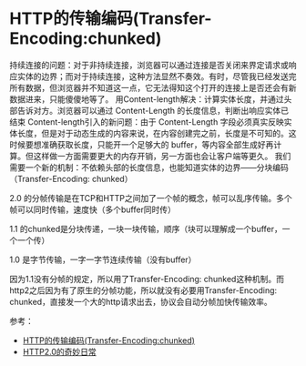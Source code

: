 # HTTP的传输编码(Transfer-Encoding:chunked)
持续连接的问题：对于非持续连接，浏览器可以通过连接是否关闭来界定请求或响应实体的边界；而对于持续连接，这种方法显然不奏效。有时，尽管我已经发送完所有数据，但浏览器并不知道这一点，它无法得知这个打开的连接上是否还会有新数据进来，只能傻傻地等了。
用Content-length解决：计算实体长度，并通过头部告诉对方。浏览器可以通过 Content-Length 的长度信息，判断出响应实体已结束
Content-length引入的新问题：由于 Content-Length 字段必须真实反映实体长度，但是对于动态生成的内容来说，在内容创建完之前，长度是不可知的。这时候要想准确获取长度，只能开一个足够大的 buffer，等内容全部生成好再计算。但这样做一方面需要更大的内存开销，另一方面也会让客户端等更久。
我们需要一个新的机制：不依赖头部的长度信息，也能知道实体的边界——分块编码（Transfer-Encoding: chunked）

2.0 的分帧传输是在TCP和HTTP之间加了一个帧的概念，帧可以乱序传输。多个帧可以同时传输，速度快（多个buffer同时传）

1.1 的chunked是分块传递，一块一块传输，顺序（块可以理解成一个buffer，一个一个传）

1.0 是字节传输，一字一字节连续传输（没有buffer）

因为1.1没有分帧的规定，所以用了Transfer-Encoding: chunked这种机制。而http2之后因为有了原生的分帧功能，所以就没有必要用Transfer-Encoding: chunked，直接发一个大的http请求出去，协议会自动分帧加快传输效率。

参考：
- [HTTP的传输编码(Transfer-Encoding:chunked)](https://www.cnblogs.com/jamesvoid/p/11297843.html)
- [HTTP2.0的奇妙日常](http://www.alloyteam.com/2015/03/http2-0-di-qi-miao-ri-chang/)